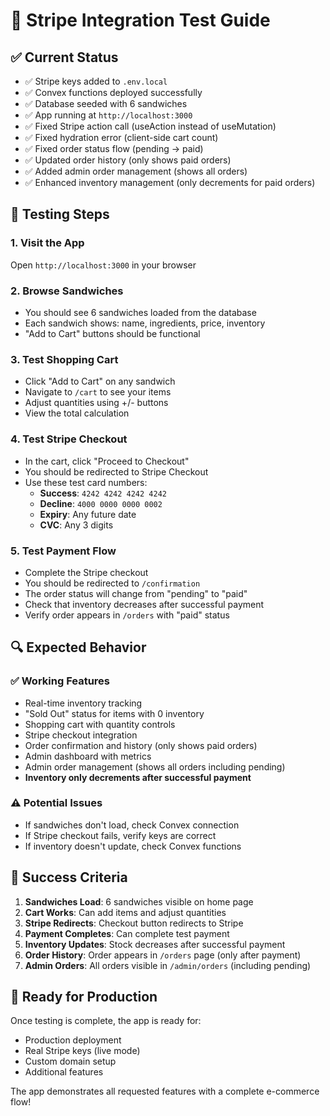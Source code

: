 # 🧪 Stripe Integration Test Guide

## ✅ Current Status
- ✅ Stripe keys added to `.env.local`
- ✅ Convex functions deployed successfully
- ✅ Database seeded with 6 sandwiches
- ✅ App running at `http://localhost:3000`
- ✅ Fixed Stripe action call (useAction instead of useMutation)
- ✅ Fixed hydration error (client-side cart count)
- ✅ Fixed order status flow (pending → paid)
- ✅ Updated order history (only shows paid orders)
- ✅ Added admin order management (shows all orders)
- ✅ Enhanced inventory management (only decrements for paid orders)

## 🧪 Testing Steps

### 1. **Visit the App**
Open `http://localhost:3000` in your browser

### 2. **Browse Sandwiches**
- You should see 6 sandwiches loaded from the database
- Each sandwich shows: name, ingredients, price, inventory
- "Add to Cart" buttons should be functional

### 3. **Test Shopping Cart**
- Click "Add to Cart" on any sandwich
- Navigate to `/cart` to see your items
- Adjust quantities using +/- buttons
- View the total calculation

### 4. **Test Stripe Checkout**
- In the cart, click "Proceed to Checkout"
- You should be redirected to Stripe Checkout
- Use these test card numbers:
  - **Success**: `4242 4242 4242 4242`
  - **Decline**: `4000 0000 0000 0002`
  - **Expiry**: Any future date
  - **CVC**: Any 3 digits

### 5. **Test Payment Flow**
- Complete the Stripe checkout
- You should be redirected to `/confirmation`
- The order status will change from "pending" to "paid"
- Check that inventory decreases after successful payment
- Verify order appears in `/orders` with "paid" status

## 🔍 Expected Behavior

### ✅ Working Features
- Real-time inventory tracking
- "Sold Out" status for items with 0 inventory
- Shopping cart with quantity controls
- Stripe checkout integration
- Order confirmation and history (only shows paid orders)
- Admin dashboard with metrics
- Admin order management (shows all orders including pending)
- **Inventory only decrements after successful payment**

### ⚠️ Potential Issues
- If sandwiches don't load, check Convex connection
- If Stripe checkout fails, verify keys are correct
- If inventory doesn't update, check Convex functions

## 🎯 Success Criteria

1. **Sandwiches Load**: 6 sandwiches visible on home page
2. **Cart Works**: Can add items and adjust quantities
3. **Stripe Redirects**: Checkout button redirects to Stripe
4. **Payment Completes**: Can complete test payment
5. **Inventory Updates**: Stock decreases after successful payment
6. **Order History**: Order appears in `/orders` page (only after payment)
7. **Admin Orders**: All orders visible in `/admin/orders` (including pending)

## 🚀 Ready for Production

Once testing is complete, the app is ready for:
- Production deployment
- Real Stripe keys (live mode)
- Custom domain setup
- Additional features

The app demonstrates all requested features with a complete e-commerce flow!